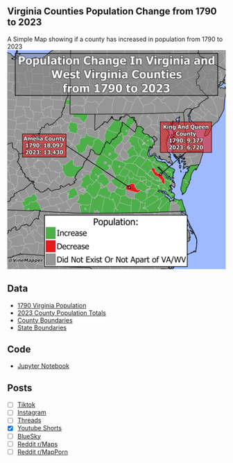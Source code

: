 ## Virginia Counties Population Change from 1790 to 2023
A Simple Map showing if a county has increased in population from 1790 to 2023
![Map](Virginia_Population_Change_1790_2023.png)

## Data
* [1790 Virginia Population](http://www.virginiaplaces.org/population/pop1790numbers.html)
* [2023 County Population Totals](https://www2.census.gov/programs-surveys/popest/datasets/2020-2023/counties/totals/)
* [County Boundaries](https://www.census.gov/geographies/mapping-files/time-series/geo/carto-boundary-file.html)
* [State Boundaries](https://www.census.gov/geographies/mapping-files/time-series/geo/carto-boundary-file.html)

## Code
* [Jupyter Notebook](FormatData.ipynb)

## Posts
- [ ] [Tiktok]()
- [ ] [Instagram]()
- [ ] [Threads]()
- [x] [Youtube Shorts](https://youtube.com/shorts/Vw80IVawFcM)
- [ ] [BlueSky]()
- [ ] [Reddit r/Maps]()
- [ ] [Reddit r/MapPorn]()
